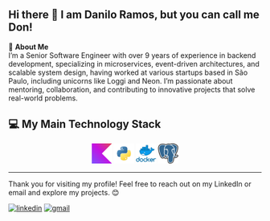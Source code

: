 ## Hi there 👋 I am Danilo Ramos, but you can call me Don!

🔧 **About Me**  
I’m a Senior Software Engineer with over 9 years of experience in backend development, specializing in microservices, event-driven architectures, and scalable system design, having worked at various startups based in São Paulo, including unicorns like Loggi and Neon. I’m passionate about mentoring, collaboration, and contributing to innovative projects that solve real-world problems.

## 💻 My Main Technology Stack

<div align="center">
  <code><img height="40" alt="kotlin" src="https://raw.githubusercontent.com/github/explore/main/topics/kotlin/kotlin.png"></code>
  <code><img height="40" alt="python" src="https://raw.githubusercontent.com/github/explore/main/topics/python/python.png"></code>
  <code><img height="40" alt="docker" src="https://raw.githubusercontent.com/github/explore/main/topics/docker/docker.png"></code>
  <code><img height="40" alt="postgresql" src="https://raw.githubusercontent.com/github/explore/main/topics/postgresql/postgresql.png"></code>
</div>

---

Thank you for visiting my profile! Feel free to reach out on my LinkedIn or email and explore my projects. 😊

[![linkedin](https://img.shields.io/badge/LinkedIn-0e76a8?style=for-the-badge&logo=linkedin&logoColor=white)](https://www.linkedin.com/in/dgaramos)
[![gmail](https://img.shields.io/badge/Gmail-D14836?style=for-the-badge&logo=gmail&logoColor=white)](mailto:dgaramos@gmail.com)

